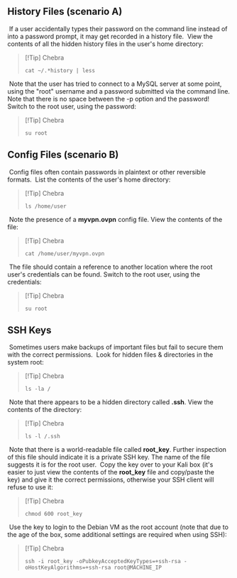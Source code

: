 ## History Files (scenario A)
​
If a user accidentally types their password on the command line instead of into a password prompt, it may get recorded in a history file.
​
View the contents of all the hidden history files in the user's home directory:
​

>[!Tip] Chebra
>```
>cat ~/.*history | less
>```

​
Note that the user has tried to connect to a MySQL server at some point, using the "root" username and a password submitted via the command line. Note that there is no space between the -p option and the password!
​
Switch to the root user, using the password:
​

>[!Tip] Chebra
>```
>su root
>```



## Config Files (scenario B)
​
Config files often contain passwords in plaintext or other reversible formats.
​
List the contents of the user's home directory:
​

>[!Tip] Chebra
>```
>ls /home/user
>```

​
Note the presence of a **myvpn.ovpn** config file. View the contents of the file:
​

>[!Tip] Chebra
>```
>cat /home/user/myvpn.ovpn
>```

​
The file should contain a reference to another location where the root user's credentials can be found. Switch to the root user, using the credentials:
​

>[!Tip] Chebra
>```
>su root
>```



## SSH Keys
​
Sometimes users make backups of important files but fail to secure them with the correct permissions.
​
Look for hidden files & directories in the system root:
​

>[!Tip] Chebra
>```
>ls -la /
>```

​
Note that there appears to be a hidden directory called **.ssh**. View the contents of the directory:
​

>[!Tip] Chebra
>```
>ls -l /.ssh
>```

​
Note that there is a world-readable file called **root_key**. Further inspection of this file should indicate it is a private SSH key. The name of the file suggests it is for the root user.
​
Copy the key over to your Kali box (it's easier to just view the contents of the **root_key** file and copy/paste the key) and give it the correct permissions, otherwise your SSH client will refuse to use it:
​

>[!Tip] Chebra
>```
>chmod 600 root_key
>```

​
Use the key to login to the Debian VM as the root account (note that due to the age of the box, some additional settings are required when using SSH):
​

>[!Tip] Chebra
>```
>ssh -i root_key -oPubkeyAcceptedKeyTypes=+ssh-rsa -oHostKeyAlgorithms=+ssh-rsa root@MACHINE_IP
>```